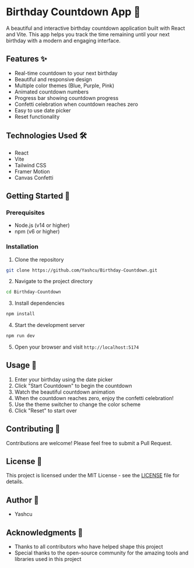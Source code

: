 # Birthday Countdown App 🎂

A beautiful and interactive birthday countdown application built with React and Vite. This app helps you track the time remaining until your next birthday with a modern and engaging interface.

## Features ✨

- Real-time countdown to your next birthday
- Beautiful and responsive design
- Multiple color themes (Blue, Purple, Pink)
- Animated countdown numbers
- Progress bar showing countdown progress
- Confetti celebration when countdown reaches zero
- Easy to use date picker
- Reset functionality

## Technologies Used 🛠️

- React
- Vite
- Tailwind CSS
- Framer Motion
- Canvas Confetti

## Getting Started 🚀

### Prerequisites

- Node.js (v14 or higher)
- npm (v6 or higher)

### Installation

1. Clone the repository
```bash
git clone https://github.com/Yashcu/Birthday-Countdown.git
```

2. Navigate to the project directory
```bash
cd Birthday-Countdown
```

3. Install dependencies
```bash
npm install
```

4. Start the development server
```bash
npm run dev
```

5. Open your browser and visit `http://localhost:5174`

## Usage 📱

1. Enter your birthday using the date picker
2. Click "Start Countdown" to begin the countdown
3. Watch the beautiful countdown animation
4. When the countdown reaches zero, enjoy the confetti celebration!
5. Use the theme switcher to change the color scheme
6. Click "Reset" to start over

## Contributing 🤝

Contributions are welcome! Please feel free to submit a Pull Request.

## License 📄

This project is licensed under the MIT License - see the [LICENSE](LICENSE) file for details.

## Author 👤

- Yashcu

## Acknowledgments 🙏

- Thanks to all contributors who have helped shape this project
- Special thanks to the open-source community for the amazing tools and libraries used in this project
